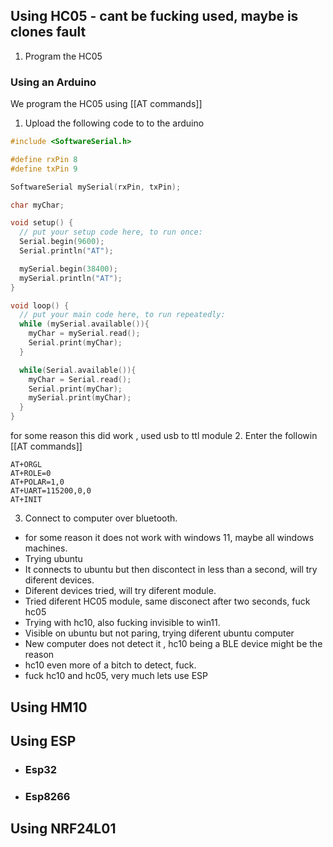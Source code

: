 ## Using HC05 - cant be fucking used, maybe is clones fault
1. Program the HC05 
### Using an Arduino
We program the HC05 using  [[AT commands]]
1. Upload the following code to to the arduino
```C++
#include <SoftwareSerial.h>

#define rxPin 8
#define txPin 9

SoftwareSerial mySerial(rxPin, txPin);

char myChar;

void setup() {
  // put your setup code here, to run once:
  Serial.begin(9600);
  Serial.println("AT");

  mySerial.begin(38400);
  mySerial.println("AT");
}

void loop() {
  // put your main code here, to run repeatedly:
  while (mySerial.available()){
    myChar = mySerial.read();
    Serial.print(myChar);
  }

  while(Serial.available()){
    myChar = Serial.read();
    Serial.print(myChar);
    mySerial.print(myChar);
  }
}

```
for some reason this did work , used usb to ttl module
2.  Enter the followin [[AT commands]]
```
AT+ORGL
AT+ROLE=0
AT+POLAR=1,0
AT+UART=115200,0,0
AT+INIT
```
3. Connect to computer over bluetooth.
- for some reason it does not work with windows 11, maybe all windows machines.
- Trying ubuntu
- It connects to ubuntu but then discontect in less than a second, will try diferent devices. 
- Diferent devices tried, will try diferent module. 
- Tried diferent HC05 module, same disconect after two seconds, fuck hc05
- Trying with hc10, also fucking invisible to win11. 
- Visible on ubuntu but not paring, trying diferent ubuntu computer
- New computer does not detect it , hc10 being a BLE device might be the reason
- hc10 even more of a bitch to detect, fuck.
- fuck hc10 and hc05, very much lets use ESP
## Using HM10
## Using ESP
- ### Esp32
- ### Esp8266
## Using NRF24L01
